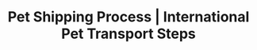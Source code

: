 ---
title: "Pet Shipping Process | International Pet Transport Steps"
layout: "how-it-works"
keywords:
 - Pet Relocation Process
 - Step-by-Step Pet Shipping
 - Moving Pets Internationally
 - Pet Travel Procedures
 - Transporting Pets Worldwide
draft: false

how_it_works_video:
  enable: true
  subtitle: 
  title: "How it works"
  description: "International pet relocation made easy. <br> Here's how:"
  video_url: "https://player.vimeo.com/video/728654434?h=43e7129b79&amp;badge=0&amp;autopause=0&amp;player_id=0&amp;app_id=58479"
  video_thumbnail: "images/video-popup.jpg"


# how_it_works
how_it_works:   
  enable: true
  block:
  - subtitle: "Who are we?"
    title: "Nice to meet you! &#128075;"
    description: "Thank you for considering Pets to Home for your pet's international transportation needs. We take great pride in our commitment to ensuring that your pets have a comfortable, safe, and stress-free trip."
    image: "images/good_doggy.png"

  - subtitle: "What we do"
    title: "We can lend you a helping paw! &#128062;"
    description: "Our team is dedicated to providing all the necessary services to make your pet's journey pleasant and worry-free. We have a team of logistics experts who are well-versed in the international standards of air transport for pets. In addition, we also have veterinary doctors who are dedicated to their profession. This combination enables us to provide top-notch service that your beloved pet deserves."
    image: "images/day67-dog.png"

  - subtitle: "What we value" 
    title: "The meaning of &#128150;"
    description: "At Pets to Home, we are dedicated to our work and share your love for your furry family members. We provide dependable and safe transportation services to and from Costa Rica, knowing that your pets are precious to you."
    image: "images/friends.png"

---